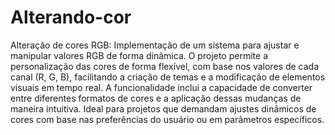 # Alterando-cor
Alteração de cores RGB: Implementação de um sistema para ajustar e manipular valores RGB de forma dinâmica. O projeto permite a personalização das cores de forma flexível, com base nos valores de cada canal (R, G, B), facilitando a criação de temas e a modificação de elementos visuais em tempo real. A funcionalidade inclui a capacidade de converter entre diferentes formatos de cores e a aplicação dessas mudanças de maneira intuitiva. Ideal para projetos que demandam ajustes dinâmicos de cores com base nas preferências do usuário ou em parâmetros específicos.
